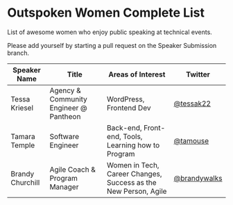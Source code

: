 # Outspoken Women Complete List
List of awesome women who enjoy public speaking at technical events.

Please add yourself by starting a pull request on the Speaker Submission branch. 

| Speaker Name  | Title         | Areas of Interest  | Twitter |
| ------------- | ------------- | ------------------ | ------- |
| Tessa Kriesel | Agency & Community Engineer @ Pantheon | WordPress, Frontend Dev | [@tessak22](http://twitter.com/tessak22) |
| Tamara Temple | Software Engineer | Back-end, Front-end, Tools, Learning how to Program | [@tamouse](https://twitter.com/tamouse) |
| Brandy Churchill | Agile Coach & Program Manager | Women in Tech, Career Changes, Success as the New Person, Agile | [@brandywalks](https://twitter.com/brandywalks) |
